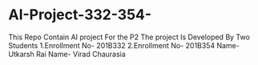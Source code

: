 # AI-Project-332-354-
This Repo Contain AI project For the P2 The project Is Developed By Two Students 1.Enrollment No- 201B332 2.Enrollment No- 201B354 Name- Utkarsh Rai Name- Virad Chaurasia
